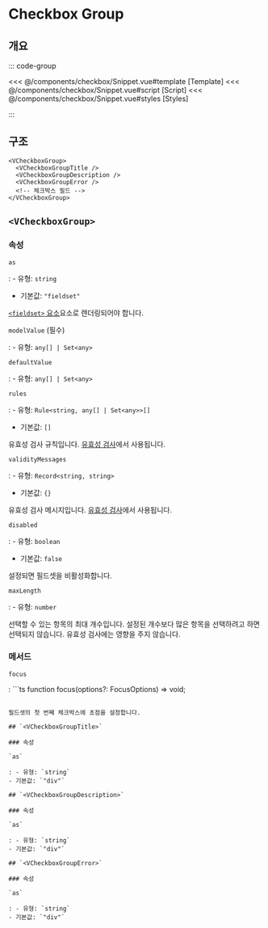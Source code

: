 <script setup lang="ts">
import Snippet from "./Snippet.vue";
</script>

# Checkbox Group

## 개요

<VComponentPreview>
  <Snippet />
</VComponentPreview>

::: code-group

<<< @/components/checkbox/Snippet.vue#template [Template]
<<< @/components/checkbox/Snippet.vue#script [Script]
<<< @/components/checkbox/Snippet.vue#styles [Styles]

:::

## 구조

```vue-html
<VCheckboxGroup>
  <VCheckboxGroupTitle />
  <VCheckboxGroupDescription />
  <VCheckboxGroupError />
  <!-- 체크박스 필드 -->
</VCheckboxGroup>
```

## `<VCheckboxGroup>`

### 속성

`as`

: - 유형: `string`
  - 기본값: `"fieldset"`

  [`<fieldset>` 요소](https://developer.mozilla.org/en-US/docs/Web/HTML/Element/fieldset)요소로 렌더링되어야 합니다.

`modelValue` (필수)

: - 유형: `any[] | Set<any>`

`defaultValue`

: - 유형: `any[] | Set<any>`

`rules`

: - 유형: `Rule<string, any[] | Set<any>>[]`
  - 기본값: `[]`

  유효성 검사 규칙입니다. [유효성 검사](/guide/basic/validation/)에서 사용됩니다.

`validityMessages`

: - 유형: `Record<string, string>`
  - 기본값: `{}`

  유효성 검사 메시지입니다. [유효성 검사](/guide/basic/validation/)에서 사용됩니다.

`disabled`

: - 유형: `boolean`
  - 기본값: `false`

  설정되면 필드셋을 비활성화합니다.

`maxLength`

: - 유형: `number`

  선택할 수 있는 항목의 최대 개수입니다. 설정된 개수보다 많은 항목을 선택하려고 하면 선택되지 않습니다. 유효성 검사에는 영향을 주지 않습니다.

### 메서드

`focus`

: ```ts
  function focus(options?: FocusOptions) => void;
  ```

  필드셋의 첫 번째 체크박스에 초점을 설정합니다.

## `<VCheckboxGroupTitle>`

### 속성

`as`

: - 유형: `string`
  - 기본값: `"div"`

## `<VCheckboxGroupDescription>`

### 속성

`as`

: - 유형: `string`
  - 기본값: `"div"`

## `<VCheckboxGroupError>`

### 속성

`as`

: - 유형: `string`
  - 기본값: `"div"`
